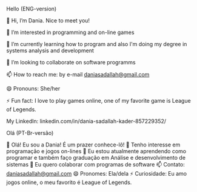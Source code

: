 Hello (ENG-version)

👋 Hi, I’m Dania. Nice to meet you!

👀 I’m interested in programming and on-line games

🌱 I’m currently learning how to program and also I'm doing my degree in systems analysis and development

💞️ I’m looking to collaborate on software programms

📫 How to reach me: by e-mail daniasadallah@gmail.com

😄 Pronouns: She/her

⚡ Fun fact: I love to play games online, one of my favorite game is League of Legends.

My LinkedIn: linkedin.com/in/dania-sadallah-kader-857229352/

Olá (PT-Br-versão)

👋 Olá! Eu sou a Dania! É um prazer conhece-lô!
👀 Tenho interesse em programação e jogos on-lines
🌱 Eu estou atualmente aprendendo como programar e também faço graduação em Análise e desenvolvimento de sistemas
💞️ Eu quero colaborar com programas de software
📫 Contato: daniasadallah@gmail.com 
😄 Pronomes: Ela/dela
⚡ Curiosidade: Eu amo jogos online, o meu favorito é League of Legends.
